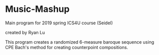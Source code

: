 # Music-Mashup
Main program for 2019 spring ICS4U course (Seidel)

created by Ryan Lu

This program creates a randomized 6-measure baroque sequence using CPE Bach's method for creating counterpoint compositions.
